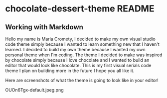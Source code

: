 # chocolate-dessert-theme README

## Working with Markdown

Hello my name is Maria Cromety, I decided to make my own visual studio code theme simply because I wanted to learn something new that I haven't learned. I decided to build my own theme because I wanted my own personal theme when I'm coding. The theme I decided to make was inspired by chocolate simply because I love chocolate and I wanted to build an editor that would look like chocolate. This is my first visual serials code theme I plan on building more in the future I hope you all like it.

Here are screenshots of what the theme is going to look like in your editor!

OUOn6Tgx-default.jpeg.png
